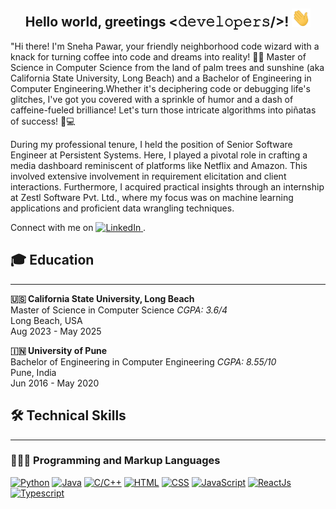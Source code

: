 
<div align="center">
<h2> <strong>Hello world, greetings </strong> <𝚍𝚎𝚟𝚎𝚕𝚘𝚙𝚎𝚛𝚜/>! <img src="https://github.com/Tokyo0915/Sneha-Pawar/blob/main/Hi.gif" width="30"></h2>
</div>
<p>
   "Hi there! I'm Sneha Pawar, your friendly neighborhood code wizard with a knack for turning coffee into code and dreams into reality! 🧙‍♂️ Master of Science in Computer Science from the land of palm trees and sunshine (aka California State University, Long Beach) and a Bachelor of Engineering in Computer Engineering.Whether it's deciphering code or debugging life's glitches, I've got you covered with a sprinkle of humor and a dash of caffeine-fueled brilliance! Let's turn those intricate algorithms into piñatas of success! 🎉💻
</p>
<p>
    During my professional tenure, I held the position of Senior Software Engineer at Persistent Systems. Here, I played a pivotal role in crafting a media dashboard reminiscent of platforms like Netflix and Amazon. This involved extensive involvement in requirement elicitation and client interactions. Furthermore, I acquired practical insights through an internship at Zestl Software Pvt. Ltd., where my focus was on machine learning applications and proficient data wrangling techniques.
</p>
<p>
    Connect with me on
    <a href="https://www.linkedin.com/in/snehabpawar/" target="_blank">
        <img src="https://img.shields.io/badge/LinkedIn-0077B5?logo=linkedin&logoColor=white" alt="LinkedIn">
    </a>.
</p>
<h2>🎓 Education</h2>
<hr>
<p>
    <strong>🇺🇸 California State University, Long Beach</strong>
    <br>
    Master of Science in Computer Science
    <em>CGPA: 3.6/4</em>
    <br>
    Long Beach, USA
    <br>
    Aug 2023 - May 2025
</p>
<p>
    <strong>🇮🇳 University of Pune</strong>
    <br>
    Bachelor of Engineering in Computer Engineering
    <em>CGPA: 8.55/10</em>
    <br>
    Pune, India
    <br>
    Jun 2016 - May 2020
</p>
<summary>
  <h2>🛠️ Technical Skills</h2>
  <hr>
</summary>
<h3>👩🏻‍💻 Programming and Markup Languages</h3>
<p>
    <a href="#"><img alt="Python" src="https://img.shields.io/badge/Python-14354C.svg?logo=python&logoColor=white"></a>
    <a href="#"><img alt="Java" src="https://custom-icon-badges.demolab.com/badge/Java-007396.svg?logo=java&logoColor=white"></a>
    <a href="#"><img alt="C/C++" src="https://img.shields.io/badge/C%2FC%2B%2B-00599C.svg?logo=c%2B%2B&logoColor=white"></a>
    <a href="#"><img alt="HTML" src="https://img.shields.io/badge/HTML-E34F26.svg?logo=html5&logoColor=white"></a>
    <a href="#"><img alt="CSS" src="https://img.shields.io/badge/CSS-1572B6.svg?logo=css3&logoColor=white"></a>
    <a href="#"><img alt="JavaScript" src="https://img.shields.io/badge/JavaScript-F7DF1E.svg?logo=javascript&logoColor=black"></a>
    <a href="#"><img alt="ReactJs" src="https://img.shields.io/badge/React.js-61DAFB?style=flat&logo=react&logoColor=white"></a>
    <a href="#"><img alt="Typescript" src="https://img.shields.io/badge/TypeScript-3178C6?style=flat&logo=typescript&logoColor=white"></a>
</p>